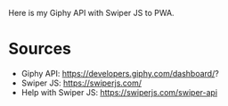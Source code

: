 Here is my Giphy API with Swiper JS to PWA.

# Sources
* Giphy API: https://developers.giphy.com/dashboard/?
* Swiper JS: https://swiperjs.com/
* Help with Swiper JS: https://swiperjs.com/swiper-api